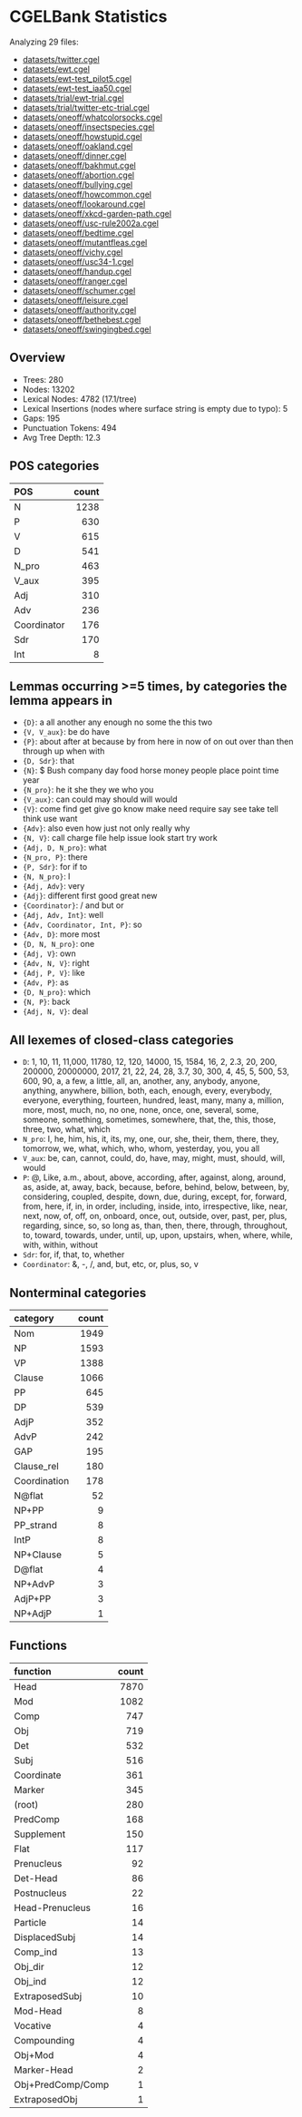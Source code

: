 # CGELBank Statistics

Analyzing 29 files:

- [datasets/twitter.cgel](datasets/twitter.cgel)
- [datasets/ewt.cgel](datasets/ewt.cgel)
- [datasets/ewt-test_pilot5.cgel](datasets/ewt-test_pilot5.cgel)
- [datasets/ewt-test_iaa50.cgel](datasets/ewt-test_iaa50.cgel)
- [datasets/trial/ewt-trial.cgel](datasets/trial/ewt-trial.cgel)
- [datasets/trial/twitter-etc-trial.cgel](datasets/trial/twitter-etc-trial.cgel)
- [datasets/oneoff/whatcolorsocks.cgel](datasets/oneoff/whatcolorsocks.cgel)
- [datasets/oneoff/insectspecies.cgel](datasets/oneoff/insectspecies.cgel)
- [datasets/oneoff/howstupid.cgel](datasets/oneoff/howstupid.cgel)
- [datasets/oneoff/oakland.cgel](datasets/oneoff/oakland.cgel)
- [datasets/oneoff/dinner.cgel](datasets/oneoff/dinner.cgel)
- [datasets/oneoff/bakhmut.cgel](datasets/oneoff/bakhmut.cgel)
- [datasets/oneoff/abortion.cgel](datasets/oneoff/abortion.cgel)
- [datasets/oneoff/bullying.cgel](datasets/oneoff/bullying.cgel)
- [datasets/oneoff/howcommon.cgel](datasets/oneoff/howcommon.cgel)
- [datasets/oneoff/lookaround.cgel](datasets/oneoff/lookaround.cgel)
- [datasets/oneoff/xkcd-garden-path.cgel](datasets/oneoff/xkcd-garden-path.cgel)
- [datasets/oneoff/usc-rule2002a.cgel](datasets/oneoff/usc-rule2002a.cgel)
- [datasets/oneoff/bedtime.cgel](datasets/oneoff/bedtime.cgel)
- [datasets/oneoff/mutantfleas.cgel](datasets/oneoff/mutantfleas.cgel)
- [datasets/oneoff/vichy.cgel](datasets/oneoff/vichy.cgel)
- [datasets/oneoff/usc34-1.cgel](datasets/oneoff/usc34-1.cgel)
- [datasets/oneoff/handup.cgel](datasets/oneoff/handup.cgel)
- [datasets/oneoff/ranger.cgel](datasets/oneoff/ranger.cgel)
- [datasets/oneoff/schumer.cgel](datasets/oneoff/schumer.cgel)
- [datasets/oneoff/leisure.cgel](datasets/oneoff/leisure.cgel)
- [datasets/oneoff/authority.cgel](datasets/oneoff/authority.cgel)
- [datasets/oneoff/bethebest.cgel](datasets/oneoff/bethebest.cgel)
- [datasets/oneoff/swingingbed.cgel](datasets/oneoff/swingingbed.cgel)

## Overview

- Trees: 280
- Nodes: 13202
- Lexical Nodes: 4782 (17.1/tree)
- Lexical Insertions (nodes where surface string is empty due to typo): 5
- Gaps: 195
- Punctuation Tokens: 494
- Avg Tree Depth: 12.3


## POS categories

| POS         |   count |
|:------------|--------:|
| N           |    1238 |
| P           |     630 |
| V           |     615 |
| D           |     541 |
| N_pro       |     463 |
| V_aux       |     395 |
| Adj         |     310 |
| Adv         |     236 |
| Coordinator |     176 |
| Sdr         |     170 |
| Int         |       8 |

## Lemmas occurring >=5 times, by categories the lemma appears in

- `{D}`: a all another any enough no some the this two
- `{V, V_aux}`: be do have
- `{P}`: about after at because by from here in now of on out over than then through up when with
- `{D, Sdr}`: that
- `{N}`: $ Bush company day food horse money people place point time year
- `{N_pro}`: he it she they we who you
- `{V_aux}`: can could may should will would
- `{V}`: come find get give go know make need require say see take tell think use want
- `{Adv}`: also even how just not only really why
- `{N, V}`: call charge file help issue look start try work
- `{Adj, D, N_pro}`: what
- `{N_pro, P}`: there
- `{P, Sdr}`: for if to
- `{N, N_pro}`: I
- `{Adj, Adv}`: very
- `{Adj}`: different first good great new
- `{Coordinator}`: / and but or
- `{Adj, Adv, Int}`: well
- `{Adv, Coordinator, Int, P}`: so
- `{Adv, D}`: more most
- `{D, N, N_pro}`: one
- `{Adj, V}`: own
- `{Adv, N, V}`: right
- `{Adj, P, V}`: like
- `{Adv, P}`: as
- `{D, N_pro}`: which
- `{N, P}`: back
- `{Adj, N, V}`: deal

## All lexemes of closed-class categories

- `D`: 1, 10, 11, 11,000, 11780, 12, 120, 14000, 15, 1584, 16, 2, 2.3, 20, 200, 200000, 20000000, 2017, 21, 22, 24, 28, 3.7, 30, 300, 4, 45, 5, 500, 53, 600, 90, a, a few, a little, all, an, another, any, anybody, anyone, anything, anywhere, billion, both, each, enough, every, everybody, everyone, everything, fourteen, hundred, least, many, many a, million, more, most, much, no, no one, none, once, one, several, some, someone, something, sometimes, somewhere, that, the, this, those, three, two, what, which
- `N_pro`: I, he, him, his, it, its, my, one, our, she, their, them, there, they, tomorrow, we, what, which, who, whom, yesterday, you, you all
- `V_aux`: be, can, cannot, could, do, have, may, might, must, should, will, would
- `P`: @, Like, a.m., about, above, according, after, against, along, around, as, aside, at, away, back, because, before, behind, below, between, by, considering, coupled, despite, down, due, during, except, for, forward, from, here, if, in, in order, including, inside, into, irrespective, like, near, next, now, of, off, on, onboard, once, out, outside, over, past, per, plus, regarding, since, so, so long as, than, then, there, through, throughout, to, toward, towards, under, until, up, upon, upstairs, when, where, while, with, within, without
- `Sdr`: for, if, that, to, whether
- `Coordinator`: &, -, /, and, but, etc, or, plus, so, v

## Nonterminal categories

| category     |   count |
|:-------------|--------:|
| Nom          |    1949 |
| NP           |    1593 |
| VP           |    1388 |
| Clause       |    1066 |
| PP           |     645 |
| DP           |     539 |
| AdjP         |     352 |
| AdvP         |     242 |
| GAP          |     195 |
| Clause_rel   |     180 |
| Coordination |     178 |
| N@flat       |      52 |
| NP+PP        |       9 |
| PP_strand    |       8 |
| IntP         |       8 |
| NP+Clause    |       5 |
| D@flat       |       4 |
| NP+AdvP      |       3 |
| AdjP+PP      |       3 |
| NP+AdjP      |       1 |

## Functions

| function          |   count |
|:------------------|--------:|
| Head              |    7870 |
| Mod               |    1082 |
| Comp              |     747 |
| Obj               |     719 |
| Det               |     532 |
| Subj              |     516 |
| Coordinate        |     361 |
| Marker            |     345 |
| (root)            |     280 |
| PredComp          |     168 |
| Supplement        |     150 |
| Flat              |     117 |
| Prenucleus        |      92 |
| Det-Head          |      86 |
| Postnucleus       |      22 |
| Head-Prenucleus   |      16 |
| Particle          |      14 |
| DisplacedSubj     |      14 |
| Comp_ind          |      13 |
| Obj_dir           |      12 |
| Obj_ind           |      12 |
| ExtraposedSubj    |      10 |
| Mod-Head          |       8 |
| Vocative          |       4 |
| Compounding       |       4 |
| Obj+Mod           |       4 |
| Marker-Head       |       2 |
| Obj+PredComp/Comp |       1 |
| ExtraposedObj     |       1 |
